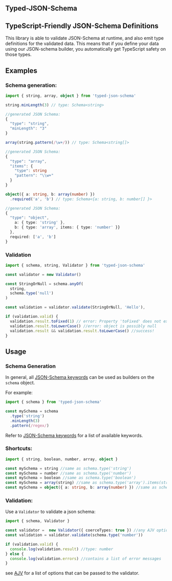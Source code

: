 Typed-JSON-Schema
------------------

## TypeScript-Friendly JSON-Schema Definitions

This library is able to validate JSON-Schema at runtime, and also emit type definitions for the validated data. This means that if you define your data using our JSON-schema builder, you automatically get TypeScript safety on those types.



## Examples

### Schema generation:

``` typescript
import { string, array, object } from 'typed-json-schema'

string.minLength(3) // type: Schema<string>

//generated JSON Schema: 
{
  "type": "string",
  "minLength": "3"
}

array(string.pattern(/\w+/)) // type: Schema<string[]>

//generated JSON Schema:
{
  "type": "array",
  "items": {
    "type": string
    "pattern": "\\w+"
  }
}

object({ a: string, b: array(number) })
  .required('a', 'b') // type: Schema<{a: string, b: number[] }>

//generated JSON Schema:
{
  "type": "object",
    a: { type: 'string' },
    b: { type: 'array', items: { type: 'number' }}
  },
  required: ['a', 'b']
}
```

### Validation

```typescript
import { schema, string, Validator } from 'typed-json-schema'

const validator = new Validator()

const StringOrNull = schema.anyOf(
  string,
  schema.type('null')
)

const validation = validator.validate(StringOrNull, 'Hello'),

if (validation.valid) {
  validation.result.toFixed(1) // error: Property 'toFixed' does not exist on type 'string'.
  validation.result.toLowerCase() //error: object is possibly null
  validation.result && validation.result.toLowerCase() //success!
}
```


## Usage

### Schema Generation

In general, all [JSON-Schema keywords](https://spacetelescope.github.io/understanding-json-schema/reference/index.html) can be used as builders on the `schema` object.

For example:

```typescript
import { schema } from 'typed-json-schema'

const mySchema = schema
  .type('string')
  .minLength(3)
  .pattern(/regex/)
```

Refer to [JSON-Schema keywords](https://spacetelescope.github.io/understanding-json-schema/reference/index.html) for a list of available keywords.

### Shortcuts:
```typescript
import { string, boolean, number, array, object }

const mySchema = string //same as schema.type('string')
const mySchema = number //same as schema.type('number')
const mySchema = boolean //same as schema.type('boolean')
const mySchema = array(string) //same as schema.type('array').items(string)
const mySchema = object({ a: string, b: array(number) }) //same as schema.type('object').properties({ a: string, b: array(number) })
```

### Validation:

Use a `Validator` to validate a json schema:

```typescript
import { schema, Validator }

const validator =  new Validator({ coerceTypes: true }) //any AJV options can be supplied
const validation = validator.validate(schema.type('number'))

if (validation.valid) {
  console.log(validation.result) //type: number
} else {
  console.log(validation.errors) //contains a list of error messages
}

```

see [AJV](http://epoberezkin.github.io/ajv/) for a list of options that can be passed to the validator.